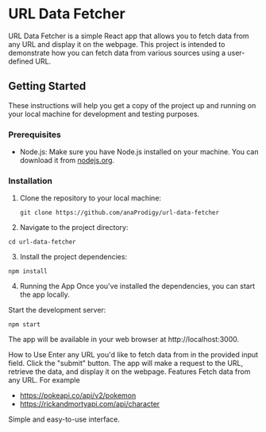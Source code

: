 # URL Data Fetcher

URL Data Fetcher is a simple React app that allows you to fetch data from any URL and display it on the webpage. This project is intended to demonstrate how you can fetch data from various sources using a user-defined URL.

## Getting Started

These instructions will help you get a copy of the project up and running on your local machine for development and testing purposes.

### Prerequisites

- Node.js: Make sure you have Node.js installed on your machine. You can download it from [nodejs.org](https://nodejs.org/).

### Installation

1. Clone the repository to your local machine:

   ```
   git clone https://github.com/anaProdigy/url-data-fetcher
   ```

2. Navigate to the project directory:

```
cd url-data-fetcher
```

3. Install the project dependencies:

```
npm install
```

4. Running the App
Once you've installed the dependencies, you can start the app locally.

Start the development server:

```
npm start
``````
The app will be available in your web browser at http://localhost:3000.

How to Use
Enter any URL you'd like to fetch data from in the provided input field.
Click the "submit" button.
The app will make a request to the URL, retrieve the data, and display it on the webpage.
Features
Fetch data from any URL.
For example
- https://pokeapi.co/api/v2/pokemon
- https://rickandmortyapi.com/api/character

Simple and easy-to-use interface.